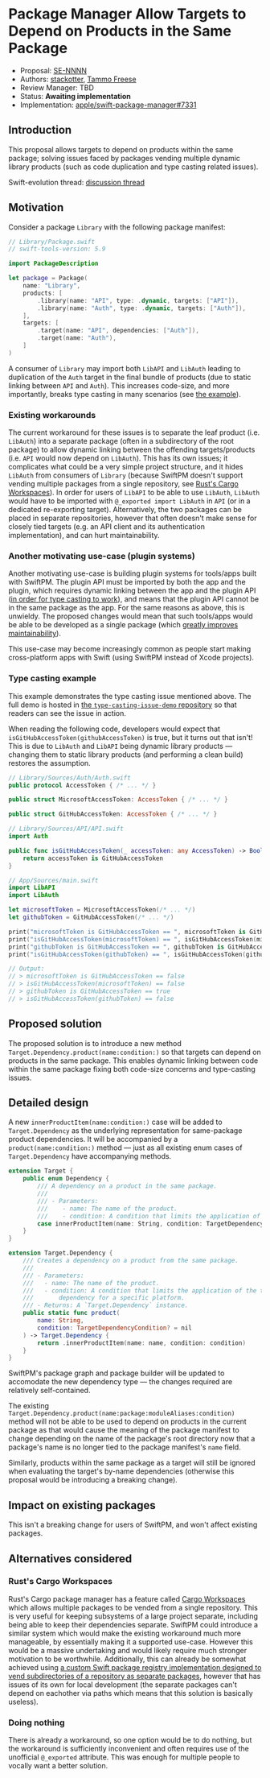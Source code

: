 # Package Manager Allow Targets to Depend on Products in the Same Package

* Proposal: [SE-NNNN](NNNN-swiftpm-same-package-product-dependencies.md)
* Authors: [stackotter](https://github.com/stackotter), [Tammo Freese](https://github.com/tammofreese)
* Review Manager: TBD
* Status: **Awaiting implementation**
* Implementation: [apple/swift-package-manager#7331](https://github.com/apple/swift-package-manager/pull/7331)

## Introduction

This proposal allows targets to depend on products within the same package; solving issues faced by packages vending multiple dynamic library products (such as code duplication and type casting related issues).

Swift-evolution thread: [discussion thread](https://forums.swift.org/t/pitch-swiftpm-allow-targets-to-depend-on-products-in-the-same-package/57717)

## Motivation

Consider a package `Library` with the following package manifest:

```swift
// Library/Package.swift
// swift-tools-version: 5.9

import PackageDescription

let package = Package(
    name: "Library",
    products: [
        .library(name: "API", type: .dynamic, targets: ["API"]),
        .library(name: "Auth", type: .dynamic, targets: ["Auth"]),
    ],
    targets: [
        .target(name: "API", dependencies: ["Auth"]),
        .target(name: "Auth"),
    ]
)
```

A consumer of `Library` may import both `LibAPI` and `LibAuth` leading to duplication of the `Auth` target in the final bundle of products (due to static linking between `API` and `Auth`). This increases code-size, and more importantly, breaks type casting in many scenarios (see [the example](#type-casting-example)).

### Existing workarounds

The current workaround for these issues is to separate the leaf product (i.e. `LibAuth`) into a separate package (often in a subdirectory of the root package) to allow dynamic linking between the offending targets/products (i.e. `API` would now depend on `LibAuth`). This has its own issues; it complicates what could be a very simple project structure, and it hides `LibAuth` from consumers of `Library` (because SwiftPM doesn't support vending multiple packages from a single repository, see [Rust's Cargo Workspaces](https://doc.rust-lang.org/book/ch14-03-cargo-workspaces.html)). In order for users of `LibAPI` to be able to use `LibAuth`, `LibAuth` would have to be imported with  `@_exported import LibAuth` in `API` (or in a dedicated re-exporting target). Alternatively, the two packages can be placed in separate repositories, however that often doesn't make sense for closely tied targets (e.g. an API client and its authentication implementation), and can hurt maintainability.

### Another motivating use-case (plugin systems)

Another motivating use-case is building plugin systems for tools/apps built with SwiftPM. The plugin API must be imported by both the app and the plugin, which requires dynamic linking between the app and the plugin API ([in order for type casting to work](#type-casting-example)), and means that the plugin API cannot be in the same package as the app. For the same reasons as above, this is unwieldy. The proposed changes would mean that such tools/apps would be able to be developed as a single package (which [greatly improves maintainability](https://forums.swift.org/t/pitch-swiftpm-allow-targets-to-depend-on-products-in-the-same-package/57717/12)).

This use-case may become increasingly common as people start making cross-platform apps with Swift (using SwiftPM instead of Xcode projects).

### Type casting example

This example demonstrates the type casting issue mentioned above. The full demo is hosted in [the `type-casting-issue-demo` repository](https://github.com/stackotter/type-casting-issue-demo) so that readers can see the issue in action.

When reading the following code, developers would expect that `isGitHubAccessToken(githubAccessToken)` is true, but it turns out that isn't! This is due to `LibAuth` and `LibAPI` being dynamic library products — changing them to static library products (and performing a clean build) restores the assumption.

```swift
// Library/Sources/Auth/Auth.swift
public protocol AccessToken { /* ... */ }

public struct MicrosoftAccessToken: AccessToken { /* ... */ }

public struct GitHubAccessToken: AccessToken { /* ... */ }

// Library/Sources/API/API.swift
import Auth

public func isGitHubAccessToken(_ accessToken: any AccessToken) -> Bool {
    return accessToken is GitHubAccessToken
}

// App/Sources/main.swift
import LibAPI
import LibAuth

let microsoftToken = MicrosoftAccessToken(/* ... */)
let githubToken = GitHubAccessToken(/* ... */)

print("microsoftToken is GitHubAccessToken == ", microsoftToken is GitHubAccessToken)
print("isGitHubAccessToken(microsoftToken) == ", isGitHubAccessToken(microsoftToken))
print("githubToken is GitHubAccessToken == ", githubToken is GitHubAccessToken)
print("isGitHubAccessToken(githubToken) == ", isGitHubAccessToken(githubToken))

// Output:
// > microsoftToken is GitHubAccessToken == false
// > isGitHubAccessToken(microsoftToken) == false
// > githubToken is GitHubAccessToken == true
// > isGitHubAccessToken(githubToken) == false
```

## Proposed solution

The proposed solution is to introduce a new method `Target.Dependency.product(name:condition:)` so that targets can depend on products in the same package. This enables dynamic linking between code within the same package fixing both code-size concerns and type-casting issues.

## Detailed design

A new `innerProductItem(name:condition:)` case will be added to `Target.Dependency` as the underlying representation for same-package product dependencies. It will be accompanied by a `product(name:condition:)` method — just as all existing enum cases of `Target.Dependency` have accompanying methods.

```swift
extension Target {
    public enum Dependency {
        /// A dependency on a product in the same package.
        ///
        /// - Parameters:
        ///    - name: The name of the product.
        ///    - condition: A condition that limits the application of the target dependency. For example, only apply a dependency for a specific platform.
        case innerProductItem(name: String, condition: TargetDependencyCondition?)
    }
}

extension Target.Dependency {
    /// Creates a dependency on a product from the same package.
    ///
    /// - Parameters:
    ///   - name: The name of the product.
    ///   - condition: A condition that limits the application of the target dependency. For example, only apply a
    ///       dependency for a specific platform.
    /// - Returns: A `Target.Dependency` instance.
    public static func product(
        name: String,
        condition: TargetDependencyCondition? = nil
    ) -> Target.Dependency {
        return .innerProductItem(name: name, condition: condition)
    }
}
```

SwiftPM's package graph and package builder will be updated to accomodate the new dependency type — the changes required are relatively self-contained.

The existing `Target.Dependency.product(name:package:moduleAliases:condition)` method will not be able to be used to depend on products in the current package as that would cause the meaning of the package manifest to change depending on the name of the package's root directory now that a package's name is no longer tied to the package manifest's `name` field. 

Similarly, products within the same package as a target will still be ignored when evaluating the target's by-name dependencies (otherwise this proposal would be introducing a breaking change).

## Impact on existing packages

This isn't a breaking change for users of SwiftPM, and won't affect existing packages.

## Alternatives considered

### Rust's Cargo Workspaces

Rust's Cargo package manager has a feature called [Cargo Workspaces](https://doc.rust-lang.org/book/ch14-03-cargo-workspaces.html) which allows multiple packages to be vended from a single repository. This is very useful for keeping subsystems of a large project separate, including being able to keep their dependencies separate. SwiftPM could introduce a similar system which would make the existing workaround much more manageable, by essentially making it a supported use-case. However this would be a massive undertaking and would likely require much stronger motivation to be worthwhile. Additionally, this can already be somewhat achieved using [a custom Swift package registry implementation designed to vend subdirectories of a repository as separate packages](https://github.com/stackotter/swiftpm-workspaces), however that has issues of its own for local development (the separate packages can't depend on eachother via paths which means that this solution is basically useless).

### Doing nothing

There is already a workaround, so one option would be to do nothing, but the workaround is sufficiently inconvenient and often requires use of the unofficial `@_exported` attribute. This was enough for multiple people to vocally want a better solution.
